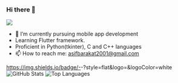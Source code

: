 ### Hi there 👋

<img src="https://github-profile-snake-game.vercel.app/api/asifbarakat?theme=dark" />

- 🌱 I’m currently pursuing mobile app development
- Learning Flutter framework.
- Proficient in Python(tkinter), C and C++ languages
- 📫 How to reach me: asifbarakat2001@gmail.com

https://img.shields.io/badge/-<Label>-<ColorHex>?style=flat&logo=<logo>&logoColor=white
<img src="https://github-readme-stats.vercel.app/api?username=asifbarakat&show_icons=true" alt="GitHub Stats" />
<img src="https://github-readme-stats.vercel.app/api/top-langs/?username=asifbarakat&layout=compact" alt="Top Languages" />
